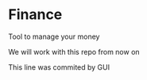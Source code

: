 # Finance
Tool to manage your money

We will work with this repo from now on

This line was commited by GUI